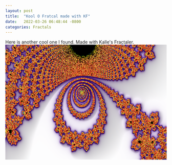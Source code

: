 ```yaml
---
layout: post
title:  "Kool O Fratcal made with KF"
date:   2022-03-26 06:48:44 -0800
categories: Fractals
---
```

Here is another cool one I found. Made with Kalle's Fractaler. 
<br clear="all">
<img src="../images/KF-1.png" width="640" height="360" alt="">

 

